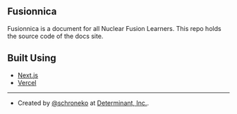 ## Fusionnica

Fusionnica is a document for all Nuclear Fusion Learners.
This repo holds the source code of the docs site.

## Built Using

- [Next.js](https://nextjs.org/)
- [Vercel](https://vercel.com)

---

- Created by [@schroneko](https://github.com/schroneko) at [Determinant, Inc.]().
